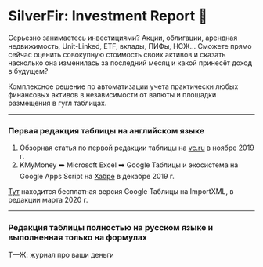 # SilverFir: Investment Report :evergreen_tree:
Серьезно занимаетесь инвестициями? Акции, облигации, арендная недвижимость, Unit-Linked, ETF, вклады, ПИФы, НСЖ… Сможете прямо сейчас оценить совокупную стоимость своих активов и сказать насколько она изменилась за последний месяц и какой принесёт доход в будущем?

Комплексное решение по автоматизации учета практически любых финансовых активов в независимости от валюты и площадки размещения в гугл таблицах.
* * * * *
### Первая редакция таблицы на английском языке
1. Обзорная статья по первой редакции таблицы на [vc.ru](https://vc.ru/finance/92990-upravlencheskiy-uchet-lichnyh-aktivov) в ноябре 2019 г.
2. KMyMoney :arrow_right: Microsoft Excel :arrow_right: Google Таблицы и экосистема на Google Apps Script на [Хабре](https://habr.com/ru/post/477920/#Google) в декабре 2019 г.

[Тут](https://docs.google.com/spreadsheets/d/1iNhWf2WdEFzD41gd6Zl98ILGu4KBg8Hr9gETJHr-4bc/edit?usp=sharing) находится бесплатная версия Google Таблицы на ImportXML, в редакции марта 2020 г.

* * * * *
### Редакция таблицы полностью на русском языке и выполненная только на формулах

Т—Ж: журнал про ваши деньги
